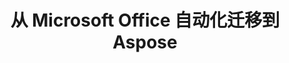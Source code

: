 ---
title: 从 Microsoft Office 自动化迁移到 Aspose
type: docs
weight: 310
url: /zh/net/migration-from-microsoft-office-automation-to-aspose/
---